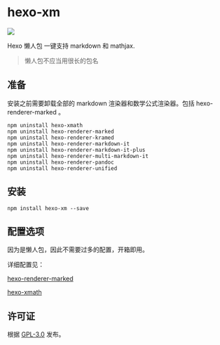 # hexo-xm

[![](https://img.shields.io/npm/v/hexo-xm.svg?style=flat-square)](https://www.npmjs.com/package/hexo-xm)

Hexo 懒人包 一键支持 markdown 和 mathjax.

> 懒人包不应当用很长的包名


## 准备

安装之前需要卸载全部的 markdown 渲染器和数学公式渲染器。包括 hexo-renderer-marked 。

```shell
npm uninstall hexo-xmath
npm uninstall hexo-renderer-marked
npm uninstall hexo-renderer-kramed
npm uninstall hexo-renderer-markdown-it
npm uninstall hexo-renderer-markdown-it-plus
npm uninstall hexo-renderer-multi-markdown-it
npm uninstall hexo-renderer-pandoc
npm uninstall hexo-renderer-unified
```


## 安装

```shell
npm install hexo-xm --save
```


## 配置选项

因为是懒人包，因此不需要过多的配置，开箱即用。

详细配置见：

[hexo-renderer-marked](https://github.com/hexojs/hexo-renderer-marked) 

[hexo-xmath](https://github.com/MHuiG/hexo-xmath/)


## 许可证

根据 [GPL-3.0](https://github.com/MHuiG/hexo-xmath/blob/main/LICENSE) 发布。
